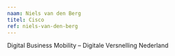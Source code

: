 ```yaml
---
naam: Niels van den Berg
titel: Cisco 
ref: niels-van-den-berg
---
```

Digital Business Mobility – Digitale Versnelling Nederland